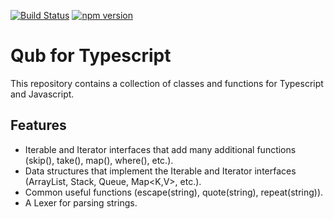 [![Build Status](https://travis-ci.org/danschultequb/qub-typescript.svg?branch=master)](https://travis-ci.org/danschultequb/qub-typescript)
[![npm version](https://badge.fury.io/js/qub.svg)](https://badge.fury.io/js/qub)

# Qub for Typescript

This repository contains a collection of classes and functions for Typescript and Javascript.

## Features

- Iterable<T> and Iterator<T> interfaces that add many additional functions (skip(), take(), map(), where(), etc.).
- Data structures that implement the Iterable<T> and Iterator<T> interfaces (ArrayList<T>, Stack<T>, Queue<T>, Map<K,V>, etc.).
- Common useful functions (escape(string), quote(string), repeat(string)).
- A Lexer for parsing strings.
